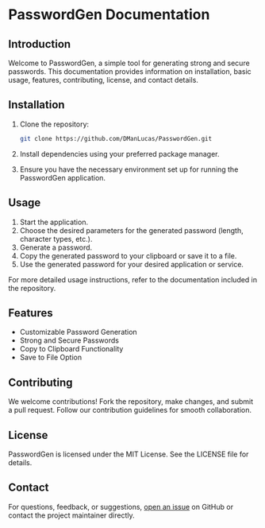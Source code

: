 # PasswordGen Documentation

## Introduction

Welcome to PasswordGen, a simple tool for generating strong and secure passwords. This documentation provides information on installation, basic usage, features, contributing, license, and contact details.

## Installation

1. Clone the repository:
    ```bash
    git clone https://github.com/DManLucas/PasswordGen.git
    ```

2. Install dependencies using your preferred package manager.

3. Ensure you have the necessary environment set up for running the PasswordGen application.

## Usage

1. Start the application.
2. Choose the desired parameters for the generated password (length, character types, etc.).
3. Generate a password.
4. Copy the generated password to your clipboard or save it to a file.
5. Use the generated password for your desired application or service.

For more detailed usage instructions, refer to the documentation included in the repository.

## Features

- Customizable Password Generation
- Strong and Secure Passwords
- Copy to Clipboard Functionality
- Save to File Option

## Contributing

We welcome contributions! Fork the repository, make changes, and submit a pull request. Follow our contribution guidelines for smooth collaboration.

## License

PasswordGen is licensed under the MIT License. See the LICENSE file for details.

## Contact

For questions, feedback, or suggestions, [open an issue](https://github.com/DManLucas/PasswordGen/issues) on GitHub or contact the project maintainer directly.

